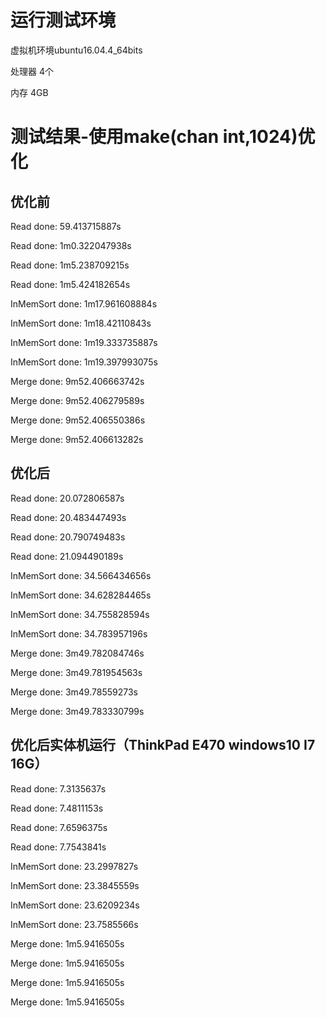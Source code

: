 # 运行测试环境
虚拟机环境ubuntu16.04.4_64bits

处理器 4个

内存 4GB
# 测试结果-使用make(chan int,1024)优化
## 优化前 
Read done: 59.413715887s

Read done: 1m0.322047938s

Read done: 1m5.238709215s

Read done: 1m5.424182654s

InMemSort done: 1m17.961608884s

InMemSort done: 1m18.42110843s

InMemSort done: 1m19.333735887s

InMemSort done: 1m19.397993075s

Merge done: 9m52.406663742s

Merge done: 9m52.406279589s

Merge done: 9m52.406550386s

Merge done: 9m52.406613282s

## 优化后
Read done: 20.072806587s

Read done: 20.483447493s

Read done: 20.790749483s

Read done: 21.094490189s

InMemSort done: 34.566434656s

InMemSort done: 34.628284465s

InMemSort done: 34.755828594s

InMemSort done: 34.783957196s

Merge done: 3m49.782084746s

Merge done: 3m49.781954563s

Merge done: 3m49.78559273s

Merge done: 3m49.783330799s
## 优化后实体机运行（ThinkPad E470 windows10 I7 16G）
Read done: 7.3135637s

Read done: 7.4811153s

Read done: 7.6596375s

Read done: 7.7543841s

InMemSort done: 23.2997827s

InMemSort done: 23.3845559s

InMemSort done: 23.6209234s

InMemSort done: 23.7585566s

Merge done: 1m5.9416505s

Merge done: 1m5.9416505s

Merge done: 1m5.9416505s

Merge done: 1m5.9416505s